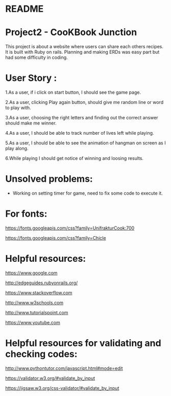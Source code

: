 # README
# Project2 - CooKBook Junction
This project is about a website where users can share each others recipes. It is built with Ruby on rails. Planning and making ERDs was easy part but had some difficulty in coding.
# User Story :

1.As a user, if i click on start button, I should see the game page.

2.As a user, clicking Play again button, should give me random line or word to play with.

3.As a user, choosing the right letters and finding out the correct answer should make me winner.

4.As a user, I should be able to track number of lives left while playing.

5.As a user, I should be able to see the animation of hangman on screen as I play along.

6.While playing I should get notice of winning  and loosing results.

# Unsolved problems:
* Working on setting timer for game, need to fix some code to execute it.


# For fonts:
https://fonts.googleapis.com/css?family=UnifrakturCook:700

https://fonts.googleapis.com/css?family=Chicle



# Helpful resources:

https://www.google.com

http://edgeguides.rubyonrails.org/

https://www.stackoverflow.com

http://www.w3schools.com

http://www.tutorialspoint.com

https://www.youtube.com


# Helpful resources for validating and checking codes:

http://www.pythontutor.com/javascript.html#mode=edit

https://validator.w3.org/#validate_by_input

https://jigsaw.w3.org/css-validator/#validate_by_input
